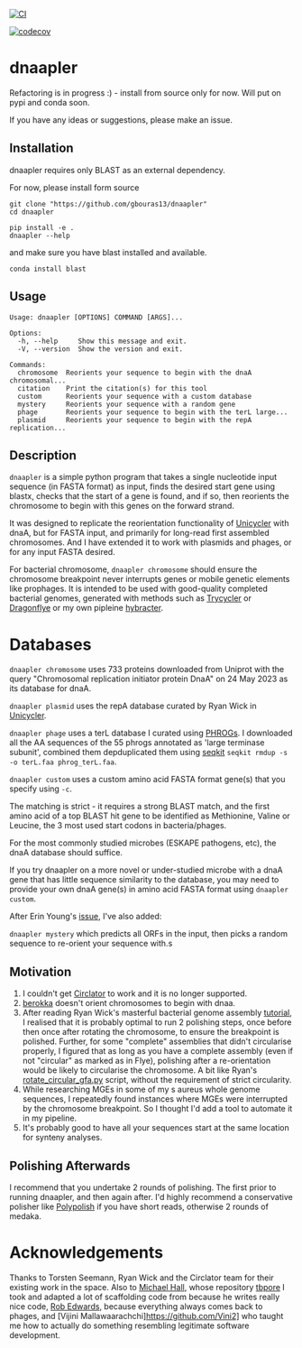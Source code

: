 [![CI](https://github.com/gbouras13/dnaapler/actions/workflows/ci.yml/badge.svg)](https://github.com/gbouras13/dnaapler/actions/workflows/ci.yml)

[![codecov](https://codecov.io/gh/gbouras13/dnaapler/branch/refactor/graph/badge.svg?token=4B1T2PGM9V)](https://codecov.io/gh/gbouras13/dnaapler)


# dnaapler

Refactoring is in progress :) - install from source only for now. Will put on pypi and conda soon.

If you have any ideas or suggestions, please make an issue.

Installation
----------

dnaapler requires only BLAST as an external dependency.

For now, please install form source

```
git clone "https://github.com/gbouras13/dnaapler"
cd dnaapler

pip install -e .
dnaapler --help
```

and make sure you have blast installed and available.

```
conda install blast
```


Usage
----------

```
Usage: dnaapler [OPTIONS] COMMAND [ARGS]...

Options:
  -h, --help     Show this message and exit.
  -V, --version  Show the version and exit.

Commands:
  chromosome  Reorients your sequence to begin with the dnaA chromosomal...
  citation    Print the citation(s) for this tool
  custom      Reorients your sequence with a custom database
  mystery     Reorients your sequence with a random gene
  phage       Reorients your sequence to begin with the terL large...
  plasmid     Reorients your sequence to begin with the repA replication...
  ```


Description
----------

`dnaapler` is a simple python program that takes a single nucleotide input sequence (in FASTA format) as input, finds the desired start gene using blastx, checks that the start of a gene is found, and if so, then reorients the chromosome to begin with this genes on the forward strand. 

It was designed to replicate the reorientation functionality of [Unicycler](https://github.com/rrwick/Unicycler/blob/main/unicycler/gene_data/repA.fasta) with dnaA, but for FASTA input, and primarily for long-read first assembled chromosomes. And I have extended it to work with plasmids and phages, or for any input FASTA desired.

For bacterial chromosome, `dnaapler chromosome` should ensure the chromosome breakpoint never interrupts genes or mobile genetic elements like prophages. It is intended to be used with good-quality completed bacterial genomes, generated with methods such as [Trycycler](https://github.com/rrwick/Trycycler/wiki) or [Dragonflye](https://github.com/rpetit3/dragonflye) or my own pipleine [hybracter](https://github.com/gbouras13/hybracter).

Databases
=============

`dnaapler chromosome` uses 733 proteins downloaded from Uniprot with the query "Chromosomal replication initiator protein DnaA" on 24 May 2023 as its database for dnaA. 

`dnaapler plasmid` uses the repA database curated by Ryan Wick in [Unicycler](https://github.com/rrwick/Unicycler/blob/main/unicycler/gene_data/repA.fasta).

`dnaapler phage` uses a terL database I curated using [PHROGs](https://phrogs.lmge.uca.fr). I downloaded all the AA sequences of the 55 phrogs annotated as 'large terminase subunit', combined them depduplicated them using [seqkit](https://github.com/shenwei356/seqkit) `seqkit rmdup -s -o terL.faa phrog_terL.faa`.

`dnaapler custom` uses a custom amino acid FASTA format gene(s) that you specify using `-c`. 

The matching is strict - it requires a strong BLAST match, and the first amino acid of a top BLAST hit gene to be identified as Methionine, Valine or Leucine, the 3 most used start codons in bacteria/phages. 

For the most commonly studied microbes (ESKAPE pathogens, etc), the dnaA database should suffice.

If you try dnaapler on a more novel or under-studied microbe with a dnaA gene that has little sequence similarity to the database, you may need to provide your own dnaA gene(s) in amino acid FASTA format using `dnaapler custom`.

After Erin Young's [issue](https://github.com/gbouras13/dnaapler/issues/1), I've also added:

`dnaapler mystery` which predicts all ORFs in the input, then picks a random sequence to re-orient your sequence with.s


Motivation
------------

1. I couldn't get [Circlator](https://sanger-pathogens.github.io/circlator/) to work and it is no longer supported.
2. [berokka](https://github.com/tseemann/berokka) doesn't orient chromosomes to begin with dnaa.
3. After reading Ryan Wick's masterful bacterial genome assembly [tutorial](https://github.com/rrwick/Perfect-bacterial-genome-tutorial/wiki), I realised that it is probably optimal to run 2 polishing steps, once before then once after rotating the chromosome, to ensure the breakpoint is polished. Further, for some "complete" assemblies that didn't circularise properly, I figured that as long as you have a complete assembly (even if not "circular" as marked as in Flye), polishing after a re-orientation would be likely to circularise the chromosome. A bit like Ryan's [rotate_circular_gfa.py](https://github.com/rrwick/Perfect-bacterial-genome-tutorial/blob/main/scripts/rotate_circular_gfa.py) script, without the requirement of strict circularity.
4. While researching MGEs in some of my s aureus whole genome sequences, I repeatedly found instances where MGEs were interrupted by the chromosome breakpoint. So I thought I'd add a tool to automate it in my pipeline. 
5. It's probably good to have all your sequences start at the same location for synteny analyses.

Polishing Afterwards
-----------

I recommend that you undertake 2 rounds of polishing. The first prior to running dnaapler, and then again after. I'd highly recommend a conservative polisher like [Polypolish](https://github.com/rrwick/Polypolish) if you have short reads, otherwise 2 rounds of medaka.

Acknowledgements
=============

Thanks to Torsten Seemann, Ryan Wick and the Circlator team for their existing work in the space. Also to [Michael Hall](https://github.com/mbhall88), whose repository [tbpore](https://github.com/mbhall88/tbpore) I took and adapted a lot of scaffolding code from because he writes really nice code, [Rob Edwards](https://github.com/linsalrob), because everything always comes back to phages, and [Vijini Mallawaarachchi]https://github.com/Vini2] who taught me how to actually do something resembling legitimate software development.


